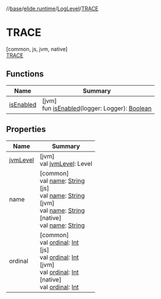 //[base](../../../../index.md)/[elide.runtime](../../index.md)/[LogLevel](../index.md)/[TRACE](index.md)

# TRACE

[common, js, jvm, native]\
[TRACE](index.md)

## Functions

| Name | Summary |
|---|---|
| [isEnabled](../is-enabled.md) | [jvm]<br>fun [isEnabled](../is-enabled.md)(logger: Logger): [Boolean](https://kotlinlang.org/api/latest/jvm/stdlib/kotlin/-boolean/index.html) |

## Properties

| Name | Summary |
|---|---|
| [jvmLevel](../jvm-level.md) | [jvm]<br>val [jvmLevel](../jvm-level.md): Level |
| name | [common]<br>val [name](../-e-r-r-o-r/index.md#-372974862%2FProperties%2F-1416663450): [String](https://kotlinlang.org/api/latest/jvm/stdlib/kotlin/-string/index.html)<br>[js]<br>val [name](../../../lib.protobuf/-wire-type/-f-i-x-e-d32/index.md#-372974862%2FProperties%2F-431612152): [String](https://kotlinlang.org/api/latest/jvm/stdlib/kotlin/-string/index.html)<br>[jvm]<br>val [name](../-e-r-r-o-r/index.md#-372974862%2FProperties%2F-272498224): [String](https://kotlinlang.org/api/latest/jvm/stdlib/kotlin/-string/index.html)<br>[native]<br>val [name](../-e-r-r-o-r/index.md#-372974862%2FProperties%2F911148602): [String](https://kotlinlang.org/api/latest/jvm/stdlib/kotlin/-string/index.html) |
| ordinal | [common]<br>val [ordinal](../-e-r-r-o-r/index.md#-739389684%2FProperties%2F-1416663450): [Int](https://kotlinlang.org/api/latest/jvm/stdlib/kotlin/-int/index.html)<br>[js]<br>val [ordinal](../../../lib.protobuf/-wire-type/-f-i-x-e-d32/index.md#-739389684%2FProperties%2F-431612152): [Int](https://kotlinlang.org/api/latest/jvm/stdlib/kotlin/-int/index.html)<br>[jvm]<br>val [ordinal](../-e-r-r-o-r/index.md#-739389684%2FProperties%2F-272498224): [Int](https://kotlinlang.org/api/latest/jvm/stdlib/kotlin/-int/index.html)<br>[native]<br>val [ordinal](../-e-r-r-o-r/index.md#-739389684%2FProperties%2F911148602): [Int](https://kotlinlang.org/api/latest/jvm/stdlib/kotlin/-int/index.html) |
